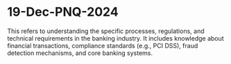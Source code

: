 # 19-Dec-PNQ-2024
This refers to understanding the specific processes, regulations, and technical requirements in the banking industry. It includes knowledge about financial transactions, compliance standards (e.g., PCI DSS), fraud detection mechanisms, and core banking systems.
